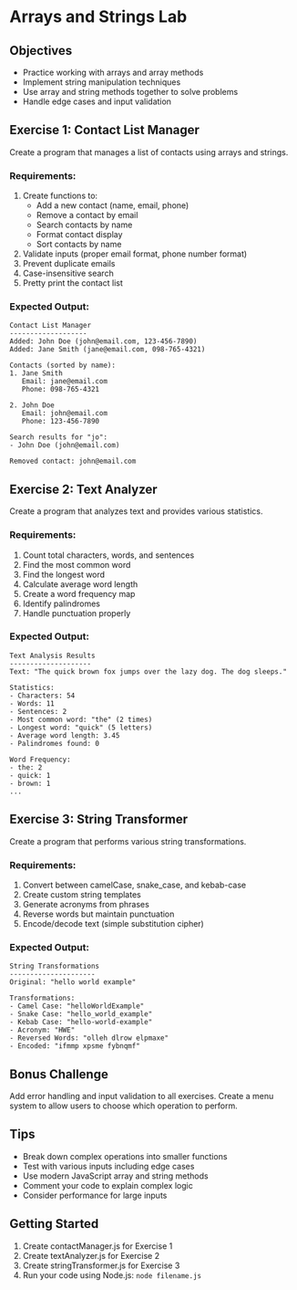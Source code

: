 # Arrays and Strings Lab

## Objectives
- Practice working with arrays and array methods
- Implement string manipulation techniques
- Use array and string methods together to solve problems
- Handle edge cases and input validation

## Exercise 1: Contact List Manager
Create a program that manages a list of contacts using arrays and strings.

### Requirements:
1. Create functions to:
   - Add a new contact (name, email, phone)
   - Remove a contact by email
   - Search contacts by name
   - Format contact display
   - Sort contacts by name
2. Validate inputs (proper email format, phone number format)
3. Prevent duplicate emails
4. Case-insensitive search
5. Pretty print the contact list

### Expected Output:
```
Contact List Manager
-------------------
Added: John Doe (john@email.com, 123-456-7890)
Added: Jane Smith (jane@email.com, 098-765-4321)

Contacts (sorted by name):
1. Jane Smith
   Email: jane@email.com
   Phone: 098-765-4321

2. John Doe
   Email: john@email.com
   Phone: 123-456-7890

Search results for "jo":
- John Doe (john@email.com)

Removed contact: john@email.com
```

## Exercise 2: Text Analyzer
Create a program that analyzes text and provides various statistics.

### Requirements:
1. Count total characters, words, and sentences
2. Find the most common word
3. Find the longest word
4. Calculate average word length
5. Create a word frequency map
6. Identify palindromes
7. Handle punctuation properly

### Expected Output:
```
Text Analysis Results
--------------------
Text: "The quick brown fox jumps over the lazy dog. The dog sleeps."

Statistics:
- Characters: 54
- Words: 11
- Sentences: 2
- Most common word: "the" (2 times)
- Longest word: "quick" (5 letters)
- Average word length: 3.45
- Palindromes found: 0

Word Frequency:
- the: 2
- quick: 1
- brown: 1
...
```

## Exercise 3: String Transformer
Create a program that performs various string transformations.

### Requirements:
1. Convert between camelCase, snake_case, and kebab-case
2. Create custom string templates
3. Generate acronyms from phrases
4. Reverse words but maintain punctuation
5. Encode/decode text (simple substitution cipher)

### Expected Output:
```
String Transformations
---------------------
Original: "hello world example"

Transformations:
- Camel Case: "helloWorldExample"
- Snake Case: "hello_world_example"
- Kebab Case: "hello-world-example"
- Acronym: "HWE"
- Reversed Words: "olleh dlrow elpmaxe"
- Encoded: "ifmmp xpsme fybnqmf"
```

## Bonus Challenge
Add error handling and input validation to all exercises. Create a menu system to allow users to choose which operation to perform.

## Tips
- Break down complex operations into smaller functions
- Test with various inputs including edge cases
- Use modern JavaScript array and string methods
- Comment your code to explain complex logic
- Consider performance for large inputs

## Getting Started
1. Create contactManager.js for Exercise 1
2. Create textAnalyzer.js for Exercise 2
3. Create stringTransformer.js for Exercise 3
4. Run your code using Node.js: `node filename.js`
